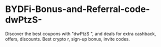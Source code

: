 # BYDFi-Bonus-and-Referral-code-dwPtzS-
Discover the best coupons with "dwPtzS ", and deals for extra cashback, offers, discounts. Best crypto r, sign-up bonus, invite codes.
